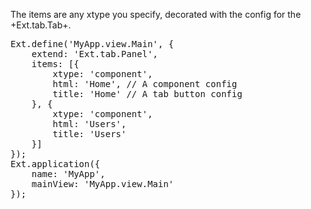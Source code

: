 The items are any xtype you specify, decorated with the config for the
+Ext.tab.Tab+.

<pre class="runnable">
Ext.define('MyApp.view.Main', {
    extend: 'Ext.tab.Panel',
    items: [{
        xtype: 'component',
        html: 'Home', // A component config
        title: 'Home' // A tab button config
    }, {
        xtype: 'component',
        html: 'Users',
        title: 'Users'
    }]
});
Ext.application({
    name: 'MyApp',
    mainView: 'MyApp.view.Main'
});
</pre>
